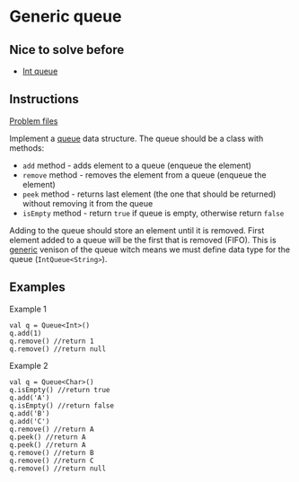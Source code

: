 # Generic queue

## Nice to solve before

* [Int queue](../int/IntQueue.md)

## Instructions

[Problem files](.)

Implement a [queue](https://en.wikipedia.org/wiki/Queue_(abstract_data_type)) data structure. The queue should be a class with methods:
* `add` method - adds element to a queue (enqueue the element)
* `remove` method - removes the element from a queue (enqueue the element)
* `peek` method - returns last element (the one that should be returned) without removing it from the queue
* `isEmpty` method - return `true` if queue is empty, otherwise return `false`

Adding to the queue should store an element until it is removed. First element added to a queue will be the first that is removed (FIFO).
This is [generic](https://kotlinlang.org/docs/reference/generics.html) venison of the queue witch means we must define data type for the
queue (`IntQueue<String>`).

## Examples

Example 1

```
val q = Queue<Int>()
q.add(1)
q.remove() //return 1
q.remove() //return null
```

Example 2

```
val q = Queue<Char>()
q.isEmpty() //return true
q.add('A')
q.isEmpty() //return false
q.add('B')
q.add('C')
q.remove() //return A
q.peek() //return A
q.peek() //return A
q.remove() //return B
q.remove() //return C
q.remove() //return null
```

